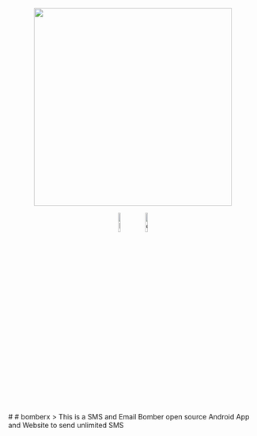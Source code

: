 <p align="center"><img src="https://bomberx.in/img/icon.png" width="400"></p>
<p align="center">
<a href="https://bomberx.in"><img src="https://cdn.iconscout.com/icon/free/png-512/chrome-36-569244.png" height="10%"  alt="Build Status"></a>
<a href="https://bomberx.in/update"><img src="https://cdn.worldvectorlogo.com/logos/google-play-download-android-app.svg"  height="10%" alt="download bomberx"></a>
</p>
# # bomberx
> This is a SMS and Email Bomber open source Android App and Website to send unlimited SMS


